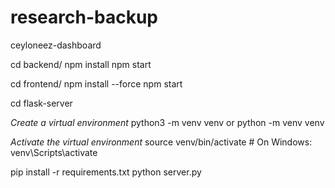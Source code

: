 # research-backup
ceyloneez-dashboard


cd backend/ 
npm install 
npm start

cd frontend/ 
npm install --force 
npm start



cd flask-server

*Create a virtual environment*
python3 -m venv venv or python -m venv venv

*Activate the virtual environment*
source venv/bin/activate # On Windows: venv\Scripts\activate

pip install -r requirements.txt 
python server.py
